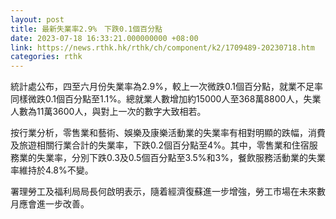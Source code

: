 ```yaml
---
layout: post
title: 最新失業率2.9%　下跌0.1個百分點
date: 2023-07-18 16:33:21.000000000 +08:00
link: https://news.rthk.hk/rthk/ch/component/k2/1709489-20230718.htm
categories: rthk
---
```


統計處公布，四至六月份失業率為2.9%，較上一次微跌0.1個百分點，就業不足率同樣微跌0.1個百分點至1.1%。總就業人數增加約15000人至368萬8800人，失業人數為11萬3600人，與對上一次的數字大致相若。

按行業分析，零售業和藝術、娛樂及康樂活動業的失業率有相對明顯的跌幅，消費及旅遊相關行業合計的失業率，下跌0.2個百分點至4%。其中，零售業和住宿服務業的失業率，分別下跌0.3及0.5個百分點至3.5%和3%，餐飲服務活動業的失業率維持於4.8%不變。

署理勞工及福利局局長何啟明表示，隨着經濟復蘇進一步增強，勞工市場在未來數月應會進一步改善。
